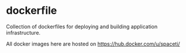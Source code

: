 dockerfile
==========

Collection of dockerfiles for deploying and building application infrastructure.

All docker images here are hosted on https://hub.docker.com/u/spaceti/
